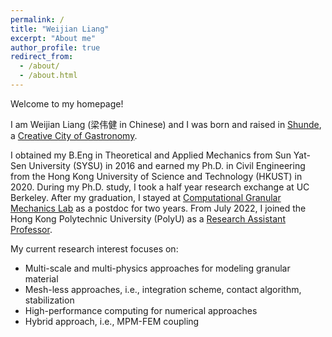 ```yaml
---
permalink: /
title: "Weijian Liang"
excerpt: "About me"
author_profile: true
redirect_from: 
  - /about/
  - /about.html
---
```


Welcome to my homepage! 

I am Weijian Liang (梁伟健 in Chinese) and I was born and raised in [Shunde](https://en.wikipedia.org/wiki/Shunde_District), a [Creative City of Gastronomy](https://en.unesco.org/creative-cities/shunde). 

I obtained my B.Eng in Theoretical and Applied Mechanics from Sun Yat-Sen University (SYSU) in 2016 and earned my Ph.D. in Civil Engineering from the Hong Kong University of Science and Technology (HKUST) in 2020. During my Ph.D. study, I took a half year research exchange at UC Berkeley. After my graduation, I stayed at [Computational Granular Mechanics Lab](http://jzhao.people.ust.hk/) as a postdoc for two years. From July 2022, I joined the Hong Kong Polytechnic University (PolyU) as a [Research Assistant Professor](https://www.polyu.edu.hk/cee/people/academic-staff/dr-weijian-liang/). 

My current research interest focuses on:
* Multi-scale and multi-physics approaches for modeling granular material 
* Mesh-less approaches, i.e., integration scheme, contact algorithm, stabilization
* High-performance computing for numerical approaches
* Hybrid approach, i.e., MPM-FEM coupling



